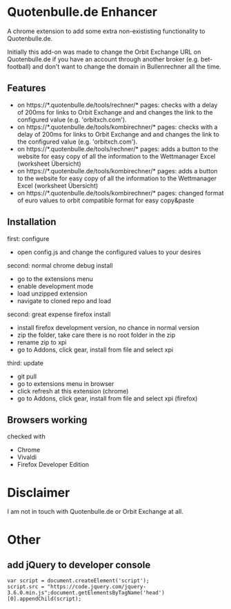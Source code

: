 # Quotenbulle.de Enhancer

A chrome extension to add some extra non-exististing functionality to Quotenbulle.de.

Initially this add-on was made to change the Orbit Exchange URL on Quotenbulle.de if you have an account through another broker (e.g. bet-football) and don't want to change the domain in Bullenrechner all the time.

## Features

- on https://\*.quotenbulle.de/tools/rechner/\* pages: checks with a delay of 200ms for links to Orbit Exchange and and changes the link to the configured value (e.g. 'orbitxch.com').
- on https://\*.quotenbulle.de/tools/kombirechner/\* pages: checks with a delay of 200ms for links to Orbit Exchange and and changes the link to the configured value (e.g. 'orbitxch.com').
- on https://\*.quotenbulle.de/tools/rechner/\* pages: adds a button to the website for easy copy of all the information to the Wettmanager Excel (worksheet Übersicht)
- on https://\*.quotenbulle.de/tools/kombirechner/\* pages: adds a button to the website for easy copy of all the information to the Wettmanager Excel (worksheet Übersicht)
- on https://\*.quotenbulle.de/tools/kombirechner/\* pages: changed format of euro values to orbit compatible format for easy copy&paste

## Installation

first: configure
- open config.js and change the configured values to your desires

second: normal chrome debug install

- go to the extensions menu
- enable development mode
- load unzipped extension
- navigate to cloned repo and load

second: great expense firefox install

- install firefox development version, no chance in normal version
- zip the folder, take care there is no root folder in the zip
- rename zip to xpi
- go to Addons, click gear, install from file and select xpi

third: update
- git pull
- go to extensions menu in browser
- click refresh at this extension (chrome)
- go to Addons, click gear, install from file and select xpi (firefox)

## Browsers working

checked with
- Chrome
- Vivaldi
- Firefox Developer Edition

# Disclaimer

I am not in touch with Quotenbulle.de or Orbit Exchange at all.


# Other
## add jQuery to developer console
    var script = document.createElement('script');
    script.src = "https://code.jquery.com/jquery-3.6.0.min.js";document.getElementsByTagName('head')[0].appendChild(script);
